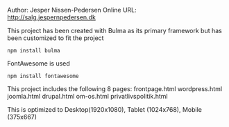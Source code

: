 Author: Jesper Nissen-Pedersen
Online URL: http://salg.jespernpedersen.dk

This project has been created with Bulma as its primary framework but has been customized to fit the project

```npm install bulma```

FontAwesome is used

```npm install fontawesome```


This project includes the following 8 pages: 
frontpage.html
wordpress.html
joomla.html
drupal.html
om-os.html
privatlivspolitik.html




This is optimized to Desktop(1920x1080), Tablet (1024x768), Mobile (375x667)